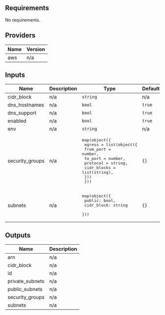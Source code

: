 ## Requirements

No requirements.

## Providers

| Name | Version |
|------|---------|
| aws | n/a |

## Inputs

| Name | Description | Type | Default | Required |
|------|-------------|------|---------|:--------:|
| cidr\_block | n/a | `string` | n/a | yes |
| dns\_hostnames | n/a | `bool` | `true` | no |
| dns\_support | n/a | `bool` | `true` | no |
| enabled | n/a | `bool` | `true` | no |
| env | n/a | `string` | n/a | yes |
| security\_groups | n/a | <pre>map(object({<br>    egress = list(object({<br>      from_port   = number,<br>      to_port     = number,<br>      protocol    = string,<br>      cidr_blocks = list(string),<br>    }))<br>  }))</pre> | `{}` | no |
| subnets | n/a | <pre>map(object({<br>    public: bool,<br>    cidr_block: string<br>  }))</pre> | `{}` | no |

## Outputs

| Name | Description |
|------|-------------|
| arn | n/a |
| cidr\_block | n/a |
| id | n/a |
| private\_subnets | n/a |
| public\_subnets | n/a |
| security\_groups | n/a |
| subnets | n/a |

